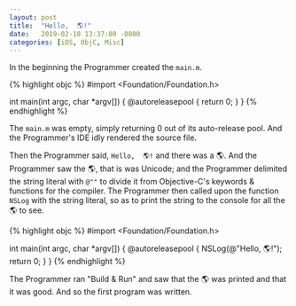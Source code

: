 ```yaml
---
layout: post
title:  "Hello,  🌎!"
date:   2019-02-18 13:37:00 -0800
categories: [iOS, ObjC, Misc]
---
```

In the beginning the Programmer created the `main.m`.

{% highlight objc %}
#import <Foundation/Foundation.h>

int main(int argc, char *argv[]) {
    @autoreleasepool {
        return 0;
    }
}
{% endhighlight %}

The `main.m` was empty, simply returning 0 out of its auto-release pool.  And the Programmer's IDE idly rendered the source file.

Then the Programmer said, `Hello,  🌎!` and there was a  🌎.  And the Programmer saw the  🌎, that is was Unicode; and the Programmer delimited the string literal with `@""` to divide it from Objective-C's keywords & functions for the compiler.  The Programmer then called upon the function `NSLog` with the string literal, so as to print the string to the console for all the 🌎 to see.

{% highlight objc %}
#import <Foundation/Foundation.h>

int main(int argc, char *argv[]) {
    @autoreleasepool {
        NSLog(@"Hello, 🌎!");
        return 0;
    }
}
{% endhighlight %}

The Programmer ran "Build & Run" and saw that the 🌎 was printed and that it was good. And so the first program was written.
